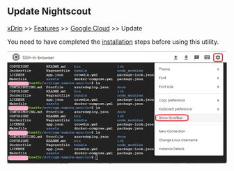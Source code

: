 ## Update Nightscout
[xDrip](../../README.md) >> [Features](../Features_page.md) >> [Google Cloud](./GoogleCloud.md) >> Update  
  
You need to have completed the [installation](./GoogleCloud) steps before using this utility.  

![](./images/Scroll.png)  
